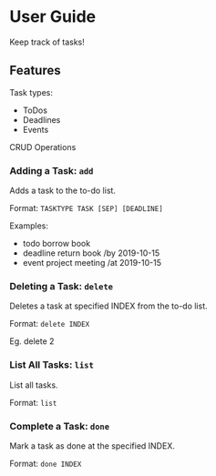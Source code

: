 # User Guide

Keep track of tasks!

## Features

Task types:

- ToDos
- Deadlines
- Events

CRUD Operations

### Adding a Task: `add`

Adds a task to the to-do list.

Format: `TASKTYPE TASK [SEP] [DEADLINE]`

Examples:

- todo borrow book
- deadline return book /by 2019-10-15
- event project meeting /at 2019-10-15

### Deleting a Task: `delete`

Deletes a task at specified INDEX from the to-do list.

Format: `delete INDEX​`

Eg. delete 2

### List All Tasks: `list`

List all tasks.

Format: `list`

### Complete a Task: `done`

Mark a task as done at the specified INDEX.

Format: `done INDEX`

